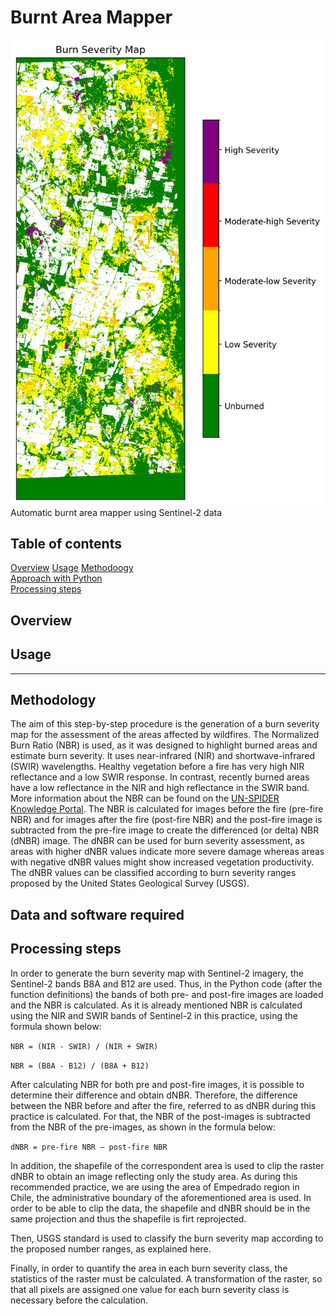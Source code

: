 # Burnt Area Mapper

<div align:"center">
  <img src="https://github.com/otakamrlw/burntareamapper/blob/master/burnseverity_crop.png">
</div>
Automatic burnt area mapper using Sentinel-2 data

## Table of contents
[Overview](#overview) 
[Usage](#usage)
[Methodoogy](#methodology)  
[Approach with Python](#approach-with-python)  
[Processing steps](#processing-steps)

## Overview

## Usage

------
## Methodology
The aim of this step-by-step procedure is the generation of a burn severity map for the assessment of the areas affected by wildfires. The Normalized Burn Ratio (NBR) is used, as it was designed to highlight burned areas and estimate burn severity. It uses near-infrared (NIR) and shortwave-infrared (SWIR) wavelengths. Healthy vegetation before a fire has very high NIR reflectance and a low SWIR response. In contrast, recently burned areas have a low reflectance in the NIR and high reflectance in the SWIR band. More information about the NBR can be found on the [UN-SPIDER Knowledge Portal](https://un-spider.org/advisory-support/recommended-practices/recommended-practice-burn-severity/in-detail/normalized-burn-ratio). 
The NBR is calculated for images before the fire (pre-fire NBR) and for images after the fire (post-fire NBR) and the post-fire image is subtracted from the pre-fire image to create the differenced (or delta) NBR (dNBR) image. The dNBR can be used for burn severity assessment, as areas with higher dNBR values indicate more severe damage whereas areas with negative dNBR values might show increased vegetation productivity. The dNBR values can be classified according to burn severity ranges proposed by the United States Geological Survey (USGS).  
## Data and software required

## Processing steps
In order to generate the burn severity map with Sentinel-2 imagery, the Sentinel-2 bands B8A and B12 are used. Thus, in the Python code (after the function definitions) the bands of both pre- and post-fire images are loaded and the NBR is calculated. As it is already mentioned NBR is calculated using the NIR and SWIR bands of Sentinel-2 in this practice, using the formula shown below:

`NBR = (NIR - SWIR) / (NIR + SWIR)`

`NBR = (B8A - B12) / (B8A + B12)`

After calculating NBR for both pre and post-fire images, it is possible to determine their difference and obtain dNBR. Therefore, the difference between the NBR before and after the fire, referred to as dNBR during this practice is calculated. For that, the NBR of the post-images is subtracted from the NBR of the pre-images, as shown in the formula below:

`dNBR = pre-fire NBR – post-fire NBR`

In addition, the shapefile of the correspondent area is used to clip the raster dNBR to obtain an image reflecting only the study area. As during this recommended practice, we are using the area of Empedrado region in Chile, the administrative boundary of the aforementioned area is used. In order to be able to clip the data, the shapefile and dNBR should be in the same projection and thus the shapefile is firt reprojected.

Then, USGS standard is used to classify the burn severity map according to the proposed number ranges, as explained here.

Finally, in order to quantify the area in each burn severity class, the statistics of the raster must be calculated. A transformation of the raster, so that all pixels are assigned one value for each burn severity class is necessary before the calculation.
